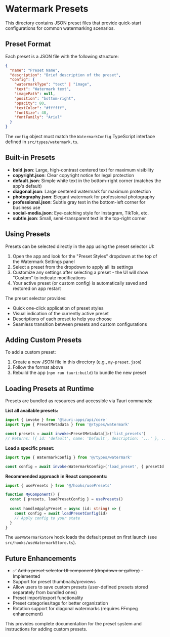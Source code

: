 # Watermark Presets

This directory contains JSON preset files that provide quick-start configurations for common watermarking scenarios.

## Preset Format

Each preset is a JSON file with the following structure:

```json
{
  "name": "Preset Name",
  "description": "Brief description of the preset",
  "config": {
    "watermarkType": "text" | "image",
    "text": "Watermark text",
    "imagePath": null,
    "position": "bottom-right",
    "opacity": 80,
    "textColor": "#ffffff",
    "fontSize": 48,
    "fontFamily": "Arial"
  }
}
```

The `config` object must match the `WatermarkConfig` TypeScript interface defined in `src/types/watermark.ts`.

## Built-in Presets

- **bold.json**: Large, high-contrast centered text for maximum visibility
- **copyright.json**: Clear copyright notice for legal protection
- **default.json**: Simple white text in the bottom-right corner (matches the app's default)
- **diagonal.json**: Large centered watermark for maximum protection
- **photography.json**: Elegant watermark for professional photography
- **professional.json**: Subtle gray text in the bottom-left corner for business use
- **social-media.json**: Eye-catching style for Instagram, TikTok, etc.
- **subtle.json**: Small, semi-transparent text in the top-right corner

## Using Presets

Presets can be selected directly in the app using the preset selector UI:

1. Open the app and look for the "Preset Styles" dropdown at the top of the Watermark Settings panel
2. Select a preset from the dropdown to apply all its settings
3. Customize any settings after selecting a preset - the UI will show "Custom" to indicate modifications
4. Your active preset (or custom config) is automatically saved and restored on app restart

The preset selector provides:
- Quick one-click application of preset styles
- Visual indication of the currently active preset
- Descriptions of each preset to help you choose
- Seamless transition between presets and custom configurations

## Adding Custom Presets

To add a custom preset:

1. Create a new JSON file in this directory (e.g., `my-preset.json`)
2. Follow the format above
3. Rebuild the app (`npm run tauri:build`) to bundle the new preset

## Loading Presets at Runtime

Presets are bundled as resources and accessible via Tauri commands:

**List all available presets:**
```typescript
import { invoke } from '@tauri-apps/api/core'
import type { PresetMetadata } from '@/types/watermark'

const presets = await invoke<PresetMetadata[]>('list_presets')
// Returns: [{ id: 'default', name: 'Default', description: '...' }, ...]
```

**Load a specific preset:**
```typescript
import type { WatermarkConfig } from '@/types/watermark'

const config = await invoke<WatermarkConfig>('load_preset', { presetId: 'photography' })
```

**Recommended approach in React components:**
```typescript
import { usePresets } from '@/hooks/usePresets'

function MyComponent() {
  const { presets, loadPresetConfig } = usePresets()
  
  const handleApplyPreset = async (id: string) => {
    const config = await loadPresetConfig(id)
    // Apply config to your state
  }
}
```

The `useWatermarkStore` hook loads the default preset on first launch (see `src/hooks/useWatermarkStore.ts`).

## Future Enhancements

- ✅ ~~Add a preset selector UI component (dropdown or gallery)~~ - Implemented
- Support for preset thumbnails/previews
- Allow users to save custom presets (user-defined presets stored separately from bundled ones)
- Preset import/export functionality
- Preset categories/tags for better organization
- Rotation support for diagonal watermarks (requires FFmpeg enhancement)

This provides complete documentation for the preset system and instructions for adding custom presets.